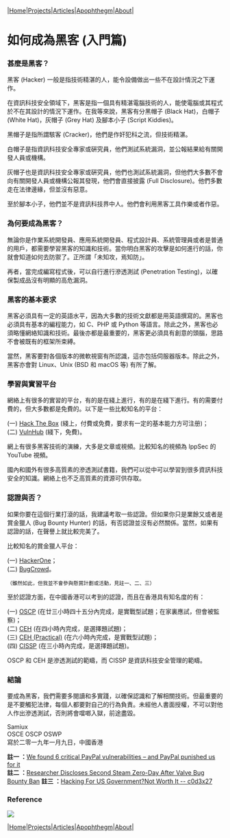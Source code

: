 |[Home](/README.md)|[Projects](/projects.md)|[Articles](/articles.md)|[Apophthegm](/apophthegm.md)|[About](/about.md)|


# **如何成為黑客 (入門篇)**

### 甚麼是黑客？

黑客 (Hacker) 一般是指技術精湛的人，能令設備做出一些不在設計情況之下運作。

在資訊科技安全領域下，黑客是指一個具有精湛電腦技術的人，能使電腦或其程式於不在其設計的情況下運作。在我等來說，黑客有分黑帽子 (Black Hat)，白帽子 (White Hat)，灰帽子 (Grey Hat) 及腳本小子 (Script Kiddies)。

黑帽子是指所謂駭客 (Cracker)，他們是作奸犯科之流，但技術精湛。

白帽子是指資訊科技安全專家或硏究員，他們測試系統漏洞，並公報結果給有關開發人員或機構。

灰帽子也是資訊科技安全專家或硏究員，他們也測試系統漏洞，但他們大多數不會向有關開發人員或機構公報其發現，他們會直接披露 (Full Disclosure)。他們多數走在法律邊緣，但並沒有惡意。

至於腳本小子，他們並不是資訊科技界中人。他們會利用黑客工具作樂或者作惡。


### 為何要成為黑客？

無論你是作業系統開發員、應用系統開發員、程式設計員、系統管理員或者是普通的用戶，都需要學習黑客的知識和技術。當你明白黑客的攻擊是如何進行的話，你就會知道如何去防禦了。正所謂「未知攻，焉知防」。

再者，當完成編寫程式後，可以自行進行滲透測試 (Penetration Testing)，以確保製成品沒有明顯的高危漏洞。


### 黑客的基本要求

黑客必須具有一定的英語水平，因為大多數的技術文獻都是用英語撰寫的。黑客也必須具有基本的編程能力，如 C、PHP 或 Python 等語言。除此之外，黑客也必須略懂網絡知識和技術。最後亦都是最重要的，黑客更必須具有創意的頭腦，思路不會被既有的框架所束縛。

當然，黑客要對各個版本的微軟視窗有所認識，這亦包括伺服器版本。除此之外，黑客亦會對 Linux、Unix (BSD 和 macOS 等) 有所了解。


### 學習與實習平台

網絡上有很多的實習的平台，有的是在綫上進行，有的是在綫下進行。有的需要付費的，但大多數都是免費的。以下是一些比較知名的平台：

(一) [Hack The Box](https://www.hackthebox.eu/) (綫上，付費或免費，要求有一定的基本能力方可注册)；  
(二) [VulnHub](https://www.vulnhub.com/) (綫下，免費)。  

網上有很多黑客技術的演練，大多是文章或視頻。比較知名的視頻為 IppSec 的 YouTube 視頻。

國內和國外有很多高質素的滲透測試書籍，我們可以從中可以學習到很多資訊科技安全的知識。網絡上也不乏高質素的資源可供存取。


### 認證與否？

如果你要在這個行業打滾的話，我建議考取一些認證。但如果你只是業餘又或者是賞金獵人 (Bug Bounty Hunter) 的話，有否認證並沒有必然關係。當然，如果有認證的話，在聲譽上就比較完美了。

比較知名的賞金獵人平台：

(一) [HackerOne](https://www.hackerone.com/)；  
(二) [BugCrowd](https://www.bugcrowd.com/)。  

```（雖然如此，但我並不會參與懸賞計劃或活動，見註一、二、三）```

至於認證方面，在中國香港可以考到的認證，而且在香港具有知名度的有：

(一) [OSCP](https://www.offensive-security.com/pwk-oscp/) (在廿三小時四十五分內完成，是實戰型試題；在家裏應試，但會被監察)；  
(二) [CEH](https://www.eccouncil.org/programs/certified-ethical-hacker-ceh/) (在四小時內完成，是選擇題試題)；  
(三) [CEH (Practical)](https://www.eccouncil.org/programs/certified-ethical-hacker-ceh-practical/) (在六小時內完成，是實戰型試題)；  
(四) [CISSP](https://www.isc2.org/Certifications/CISSP) (在三小時內完成，是選擇題試題)。  

OSCP 和 CEH 是滲透測試的範疇，而 CISSP 是資訊科技安全管理的範疇。


### 結論

要成為黑客，我們需要多閱讀和多實踐，以確保認識和了解相關技術。但最重要的是不要觸犯法律，每個人都要對自己的行為負責。未經他人書面授權，不可以對他人作出滲透測試，否則將會噹啷入獄，前途盡毀。

Samiux  
OSCE  OSCP  OSWP  
寫於二零一九年一月九日，中國香港

**註一 ：**[We found 6 critical PayPal vulnerabilities – and PayPal punished us for it](https://cybernews.com/security/we-found-6-critical-paypal-vulnerabilities-and-paypal-punished-us/)  
**註二 ：**[Researcher Discloses Second Steam Zero-Day After Valve Bug Bounty Ban](https://threatpost.com/researcher-discloses-second-steam-zero-day-after-valve-bug-bounty-ban/147593/)
**註三 ：**[Hacking For US Government?Not Worth It -- c0d3x27](https://c0d3x27.medium.com/hacking-for-us-government-not-worth-it-d0d92b357618)  

### Reference

[![](https://img.youtube.com/vi/1Gti2emO-uk/0.jpg)](https://www.youtube.com/watch?v=1Gti2emO-uk "Why Companies Like Google And Facebook Pay Hackers Millions")

|[Home](/README.md)|[Projects](/projects.md)|[Articles](/articles.md)|[Apophthegm](/apophthegm.md)|[About](/about.md)|

